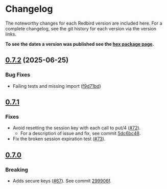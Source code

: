 # Changelog

The noteworthy changes for each Redbird version are included here. For a
complete changelog, see the git history for each version via the version links.

**To see the dates a version was published see the [hex package page].**

[hex package page]: https://hex.pm/packages/redbird

## [0.7.2](https://github.com/beam-community/redbird/compare/v0.7.1...v0.7.2) (2025-06-25)


### Bug Fixes

* Failing tests and missing import ([f9d71bd](https://github.com/beam-community/redbird/commit/f9d71bdbe1e98bc3057a4274f7ee032cca77d873))

## [0.7.1]

### Fixes

- Avoid resetting the session key with each call to put/4 ([#72]).
  - For a description of issue and fix, see commit [5dc6bc48].
- Fix the broken session expiration test ([#73]).

[#72]: https://github.com/thoughtbot/redbird/pull/72
[#73]: https://github.com/thoughtbot/redbird/pull/73
[5dc6bc48]: https://github.com/thoughtbot/redbird/commit/5dc6bc486096ffbf896c6ced6b9941bfc4c43ea0
[0.7.1]: https://github.com/thoughtbot/redbird/compare/v0.7.0...v0.7.1

## [0.7.0]

### Breaking

- Adds secure keys ([#67]). See commit [299906f].

[#67]: https://github.com/thoughtbot/redbird/pull/67
[299906f]: https://github.com/thoughtbot/redbird/commit/299906f531fca956bca2e6eb507029f6a699c9e7
[0.7.0]: https://github.com/thoughtbot/redbird/compare/v0.6.0...v0.7.0
